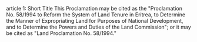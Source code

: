 article 1: Short Title
This Proclamation may be cited as the &quot;Proclamation No. 58&#x2F;1994 to Reform the System of Land Tenure in Eritrea, to Determine the Manner of Expropriating Land for Purposes of National Development, and to Determine the Powers and Duties of the Land Commission&quot;; or it may be cited as &quot;Land Proclamation No. 58&#x2F;1994.&quot;
<ul>
</ul>